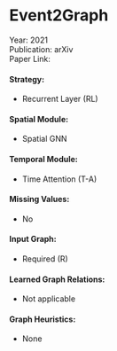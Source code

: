 # Event2Graph

Year: 2021  
Publication: arXiv  
Paper Link:

#### Strategy:

- Recurrent Layer (RL)

#### Spatial Module:

- Spatial GNN

#### Temporal Module:

- Time Attention (T-A)

#### Missing Values:

- No

#### Input Graph:

- Required (R)

#### Learned Graph Relations:

- Not applicable

#### Graph Heuristics:

- None
